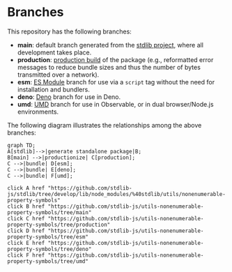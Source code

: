 <!--

@license Apache-2.0

Copyright (c) 2022 The Stdlib Authors.

Licensed under the Apache License, Version 2.0 (the "License");
you may not use this file except in compliance with the License.
You may obtain a copy of the License at

    http://www.apache.org/licenses/LICENSE-2.0

Unless required by applicable law or agreed to in writing, software
distributed under the License is distributed on an "AS IS" BASIS,
WITHOUT WARRANTIES OR CONDITIONS OF ANY KIND, either express or implied.
See the License for the specific language governing permissions and
limitations under the License.

-->

# Branches

This repository has the following branches:

-   **main**: default branch generated from the [stdlib project][stdlib-url], where all development takes place.
-   **production**: [production build][production-url] of the package (e.g., reformatted error messages to reduce bundle sizes and thus the number of bytes transmitted over a network).
-   **esm**: [ES Module][esm-url] branch for use via a `script` tag without the need for installation and bundlers.
-   **deno**: [Deno][deno-url] branch for use in Deno.
-   **umd**: [UMD][umd-url] branch for use in Observable, or in dual browser/Node.js environments.

The following diagram illustrates the relationships among the above branches:

```mermaid
graph TD;
A[stdlib]-->|generate standalone package|B;
B[main] -->|productionize| C[production];
C -->|bundle| D[esm];
C -->|bundle| E[deno];
C -->|bundle| F[umd];

click A href "https://github.com/stdlib-js/stdlib/tree/develop/lib/node_modules/%40stdlib/utils/nonenumerable-property-symbols"
click B href "https://github.com/stdlib-js/utils-nonenumerable-property-symbols/tree/main"
click C href "https://github.com/stdlib-js/utils-nonenumerable-property-symbols/tree/production"
click D href "https://github.com/stdlib-js/utils-nonenumerable-property-symbols/tree/esm"
click E href "https://github.com/stdlib-js/utils-nonenumerable-property-symbols/tree/deno"
click F href "https://github.com/stdlib-js/utils-nonenumerable-property-symbols/tree/umd"
```

[stdlib-url]: https://github.com/stdlib-js/stdlib/tree/develop/lib/node_modules/%40stdlib/utils/nonenumerable-property-symbols
[production-url]: https://github.com/stdlib-js/utils-nonenumerable-property-symbols/tree/production
[deno-url]: https://github.com/stdlib-js/utils-nonenumerable-property-symbols/tree/deno
[umd-url]: https://github.com/stdlib-js/utils-nonenumerable-property-symbols/tree/umd
[esm-url]: https://github.com/stdlib-js/utils-nonenumerable-property-symbols/tree/esm
